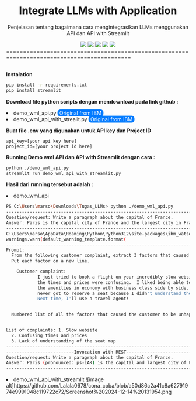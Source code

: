 <h1 align="center"> Integrate LLMs with Application</h1>
<p align="center"> Penjelasan tentang bagaimana cara mengintegrasikan LLMs menggunakan API dan API with Streamlit </p>

<div align="center">

<img src="https://img.shields.io/badge/python-3670A0?style=for-the-badge&logo=python&logoColor=ffdd54">
<img src="https://img.shields.io/badge/Streamlit-FF4B4B?style=for-the-badge&logo=Streamlit&logoColor=white">
<img src="https://img.shields.io/badge/IBM%20Cloud-1261FE?style=for-the-badge&logo=IBM%20Cloud&logoColor=white">
<img src="https://img.shields.io/badge/github-%23121011.svg?style=for-the-badge&logo=github&logoColor=white">
<img src="https://img.shields.io/badge/Visual%20Studio%20Code-0078d7.svg?style=for-the-badge&logo=visual-studio-code&logoColor=white">


</div>
===========================================================================================

```
```

**Instalation**
```bash
pip install -r requirements.txt
pip install streamlit
```
**Download file python scripts dengan mendownload pada link github :**
            <li>
              demo_wml_api.py <a href="https://github.com/ibm-build-lab/VAD-VAR-Workshop/blob/main/content/labs/Watsonx/WatsonxAI/files/201/applications/demo_wml_api.py" style="padding: 1px 5px; background-color: #007bff; color: white; text-decoration: none; border-radius: 8px; margin-right: 4px;">Original from IBM</a>
            <li>
              demo_wml_api_with_strealit.py <a href="https://github.com/ibm-build-lab/VAD-VAR-Workshop/blob/main/content/labs/Watsonx/WatsonxAI/files/201/applications/demo_wml_api_with_streamlit.py" style="padding: 1px 5px; background-color: #007bff; color: white; text-decoration: none; border-radius: 8px; margin-right: 4px;">Original from IBM</a></br>


**Buat file .env yang digunakan untuk API key dan Project ID**

 <pre><code>api_key=[your api key here]
project_id=[your project id here]</code></pre>

**Running Demo wml API dan API with Streamlit dengan cara :**

```bash
python ./demo_wml_api.py
streamlit run demo_wml_api_with_streamlit.py
```

**Hasil dari running tersebut adalah :**
    <li> demo_wml_api 
```bash
PS C:\Users\marso\Downloads\Tugas_LLMs> python ./demo_wml_api.py
---------------------------------------------------------------------------
Question/request: Write a paragraph about the capital of France.
Answer: Paris is the capital city of France and the largest city in France by population and area. Paris is the seat of the French National Assembly, the French Senate, the Conseil       de France, and the Paris City Council. Paris is the administrative center of the Paris metropolitan area and the center of the Île-de-France region.
---------------------------------------------------------------------------
C:\Users\marso\AppData\Roaming\Python\Python312\site-packages\ibm_watson_machine_learning\foundation_models\utils\utils.py:273: LifecycleWarning: Model 'meta-llama/llama-2-13b-chat'      is in deprecated state from 2024-08-26 until None. IDs of alternative models: None. Further details: https://dataplatform.cloud.ibm.com/docs/content/wsj/analyze-data/fm-model-            lifecycle.html?context=wx&audience=wdp
warnings.warn(default_warning_template.format(
---------------------------------------------------------------------------
Prompt: 
  From the following customer complaint, extract 3 factors that caused the customer to be unhappy. 
  Put each factor on a new line. 

    Customer complaint:
            I just tried to book a flight on your incredibly slow website.  All
            the times and prices were confusing.  I liked being able to compare
            the amenities in economy with business class side by side.  But I
            never got to reserve a seat because I didn't understand the seat map.
            Next time, I'll use a travel agent!


  Numbered list of all the factors that caused the customer to be unhappy:


List of complaints: 1. Slow website
  2. Confusing times and prices
  3. Lack of understanding of the seat map
---------------------------------------------------------------------------
--------------------------Invocation with REST-------------------------------------------
Question/request: Write a paragraph about the capital of France.
Answer: Paris (pronounced: ps-LAK) is the capital and largest city of France. It is a global city and one of the most popular tourist destinations in the world, with a estimated          10.17 million international tourist arrivals in 2014.
---------------------------------------------------------------------------
```
  <li> demo_wml_api_with_streamlit ![image alt]https://github.com/Lalala0678/cona_coba/blob/a50d86c2a41c8a62791974e9991048c119722c72/Screenshot%202024-12-14%20131954.png


